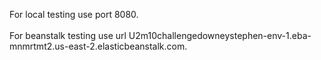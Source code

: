 For local testing use port 8080. <br>
<br>
For beanstalk testing use url U2m10challengedowneystephen-env-1.eba-mnmrtmt2.us-east-2.elasticbeanstalk.com.
